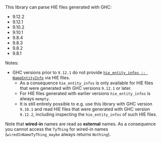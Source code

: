 This library can parse HIE files generated with GHC:
 - 9.12.2
 - 9.12.1
 - 9.10.2
 - 9.10.1
 - 9.8.4
 - 9.8.3
 - 9.8.2
 - 9.8.1

Notes:
 - GHC versions prior to `9.12.1` do not provide [`hie_entity_infos :: NameEntityInfo`][hie_entity_infos] via HIE files.
   - As a consequence `hie_entity_infos` is only available for HIE files that were generated with GHC versions `9.12.1` or later.
   - For HIE files generated with earlier versions `hie_entity_infos` is always `mempty`.
   - It is still entirely possible to e.g. use this library with GHC version `9.10.1` and read HIE files that were generated with GHC version `9.12.2`, including inspecting the `hie_entity_infos` of such HIE files.

Note that **wired-in** names are read as **external** names.  As a consequence
you cannot access the `TyThing` for wired-in names (`wiredInNameTyThing_maybe`
always returns `Nothing`).

[hie_entity_infos]: https://hackage-content.haskell.org/package/ghc-hie-0.0.2/docs/GHC-Iface-Ext-Types.html#v:hie_entity_infos
